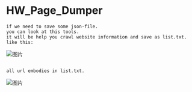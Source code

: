 # HW_Page_Dumper
``` 
if we need to save some json-file.
you can look at this tools.
it will be help you crawl website information and save as list.txt.
like this:
``` 
![图片](https://user-images.githubusercontent.com/69577632/183648113-7af4e8ec-38b4-443e-9f84-5cb185b599cd.png)

```

all url embodies in list.txt.

```

![图片](https://user-images.githubusercontent.com/69577632/183649107-24dd0be2-7568-42d1-9581-968757a0d8b5.png)

